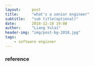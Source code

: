 ```yaml
---
layout:     post
title:      "what's a senior engineer"
subtitle:   "sub title(optional)"
date:       2018-12-10 19:00
author:     "Liang Yulai"
header-img: "img/post-bg-2018.jpg"
tags:
    - software enginner
---
```



### reference
[](https://jvns.ca/blog/senior-engineer/)
